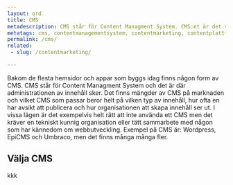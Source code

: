 ```yaml
---
layout: ord
title: CMS
metadescription: CMS står för Content Managment System. CMS:et är det verktyg som används för att administrera innehållet på exempelvis en hemsida, intranät eller en app.
metatags: cms, contentmanagementsystem, contentmarketing, contentplattform
permalink: /cms/
related:
 - slug: /contentmarketing/

---
```


Bakom de flesta hemsidor och appar som byggs idag finns någon form av CMS. CMS står för Content Managment System och det är där administrationen av innehåll sker. Det finns mängder av CMS på marknaden och vilket CMS som passar beror helt på vilken typ av innehåll, hur ofta en har avsikt att publicera och hur organisationen att skapa innehåll ser ut. I vissa lägen är det exempelvis helt rätt att inte använda ett CMS men det kräver en tekniskt kunnig organisation eller tätt sammarbete med någon som har kännedom om webbutveckling. Exempel på CMS är: Wordpress, EpiCMS och Umbraco, men det finns många många fler.

## Välja CMS
kkk
